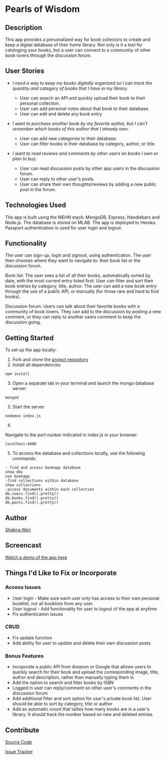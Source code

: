 # Pearls of Wisdom

## Description
This app provides a personalized way for book collectors to create and keep a digital database of their home library. Not only is it a tool for catologing your books, but a user can connect to a community of other book lovers through the discussion forum.

## User Stories
- *I need a way to keep my books digitally organized so I can track the quantity and category of books that I have in my library*. 
    * User can search an API and quickly upload their book to their personal collection. 
    * User can add personal notes about that book to their database. 
    * User can edit and delete any book entry

- *I want to purchase another book by my favorite author, but I can't remember which books of this author that I already own*.
    * User can add new categories to their database.
    * User can filter books in their database by category, author, or title. 

- *I want to read reviews and comments by other users on books I own or plan to buy*.
    * User can read discussion posts by other app users in the discussion forum. 
    * User can reply to other user's posts. 
    * User can share their own thoughts/reviews by adding a new public post in the forum. 

## Technologies Used
The app is built using the MEHN stack: MongoDB, Express, Handlebars and Node.js. 
The database is stored on MLAB.
The app is deployed to Heroku.
Passport authentication is used for user login and logout. 

## Functionality
The user can sign-up, login and signout, using authentication. The user then chooses where they want to navigate to: their book list or the discussion forum.

Book list: The user sees a list of all their books, automatically sorted by date, with the most current entry listed first. User can filter and sort their book entries by category, title, author. The user can add a new book entry through the use of a public API, or manually (for those rare and hard to find books). 

Discussion forum: Users can talk about their favorite books with a community of book lovers. They can add to the discussion by posting a new comment, or they can reply to another users comment to keep the discussion going.

## Getting Started
To set up the app locally:
1. Fork and clone the [project repository](https://github.com/shakiraweir/Pearls-of-Wisdom)
2. Install all dependencies
```
npm install
```
3. Open a separate tab in your terminal and launch the mongo database server:
```
mongod
```
3. Start the server
```
nodemon index.js
```
4. 
Navigate to the port nunber indicated in index.js in your browser:
```
localhost:4000
```
5. To access the database and collections locally, use the following commands:
```
- find and access bookapp database
show dbs
use bookapp
-find collections within database
show collections
-access documents within each collection
db.users.find().pretty()
db.books.find().pretty()
db.posts.find().pretty()
```
## Author
[Shakira Weir](https://github.com/shakiraweir)

## Screencast
[Watch a demo of the app here](https://vimeo.com/314865917)

## Things I'd Like to Fix or Incorporate
### Access Issues
- User login - Make sure each user only has access to their own personal booklist, not all booklists from any user. 
- User logout - Add functionality for user to logout of the app at anytime 
- Fix authentication issues

### CRUD 
- Fix update function
- Add ability for user to update and delete their own discussion posts

### Bonus Features
- Incoporate a public API from Amazon or Google that allows users to quickly search for their book and upload the corresponding image, title, author and description, rather than manually typing them in
- Add the option to search and filter books by ISBN 
- Logged in user can reply/comment on other user's comments in the discussion forum
- Add additional filter and sort option for user's private book list. User should be able to sort by category, title or author
- Add an automatic count that tallies how many books are in a user's library. It should track the number based on new and deleted entries. 

## Contribute
[Source Code](https://github.com/shakiraweir/Pearls-of-Wisdom)

[Issue Tracker](https://github.com/shakiraweir/Pearls-of-Wisdom/issues)
